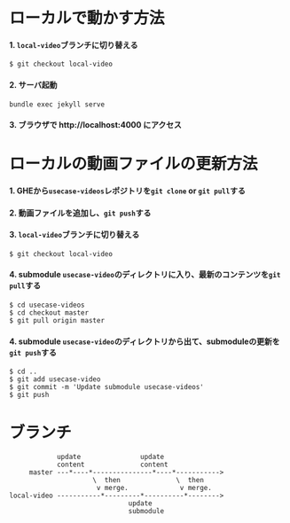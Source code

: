 # ローカルで動かす方法

#### 1. `local-video`ブランチに切り替える

```
$ git checkout local-video
```

#### 2. サーバ起動

```
bundle exec jekyll serve
```

#### 3. ブラウザで http://localhost:4000 にアクセス

# ローカルの動画ファイルの更新方法

#### 1. GHEから`usecase-videos`レポジトリを`git clone` or `git pull`する

#### 2. 動画ファイルを追加し、`git push`する

#### 3. `local-video`ブランチに切り替える

```
$ git checkout local-video
```

#### 4. submodule `usecase-video`のディレクトリに入り、最新のコンテンツを`git pull`する

```
$ cd usecase-videos
$ cd checkout master
$ git pull origin master
```

#### 4. submodule `usecase-video`のディレクトリから出て、submoduleの更新を`git push`する

```
$ cd ..
$ git add usecase-video
$ git commit -m 'Update submodule usecase-videos'
$ git push
```

# ブランチ

```
            update               update
            content              content
     master ---*----*---------------*----*----------->
                     \  then              \  then
                      v merge.             v merge.
local-video -----------*---------*----------*-------->
                              update
                              submodule
```
